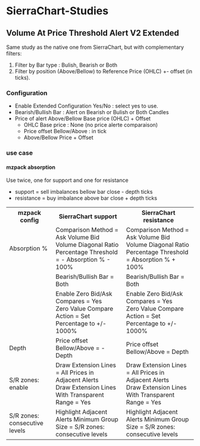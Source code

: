 # SierraChart-Studies

## Volume At Price Threshold Alert V2 Extended
Same study as the native one from SierraChart, but with complementary filters:

1) Filter by Bar type : Bulish, Bearish or Both
2) Filter by position (Above/Bellow) to Reference Price (OHLC) +- offset (in ticks).

### Configuration
* Enable Extended Configuration Yes/No : select yes to use.
* Bearish/Bullish Bar : Alert on Bearish or Bulish or Both Candles
* Price of alert Above/Bellow Base price (OHLC) + Offset
  * OHLC Base price : None (no price alerte comparaison)
  * Price offset Bellow/Above : in tick
  * Above/Bellow Price + Offset

### use case
#### mzpack absorption
Use twice, one for support and one for resistance
* support = sell imbalances bellow bar close - depth ticks
* resistance = buy imbalance above bar close + depth ticks

<table>
  <tr>
    <th>mzpack config</th>
    <th>SierraChart support</th>
    <th>SierraChart resistance</th>
  </tr>
  <tr>
    <td>Absorption %</td>
    <td>Comparison Method = Ask Volume Bid Volume Diagonal Ratio<br>
        Percentage Threshold = - Absorption % - 100%</td>
    <td>Comparison Method = Ask Volume Bid Volume Diagonal Ratio<br>
        Percentage Threshold = Absorption % + 100%</td>
  </tr>
  <tr>
    <td></td>
    <td>Bearish/Bullish Bar = Both</td>
    <td>Bearish/Bullish Bar = Both</td>
  </tr>
  <tr>
    <td></td>
    <td>Enable Zero Bid/Ask Compares = Yes<br>
        Zero Value Compare Action = Set Percentage to +/- 1000%</td>
    <td>Enable Zero Bid/Ask Compares = Yes<br>
        Zero Value Compare Action = Set Percentage to +/- 1000%</td>
  </tr>
  <tr>
    <td>Depth</td>
    <td>Price offset Bellow/Above = - Depth</td>
    <td>Price offset Bellow/Above = Depth</td>
  </tr>
  <tr>
    <td>S/R zones: enable</td>
    <td>Draw Extension Lines = All Prices in Adjacent Alerts<br>
        Draw Extension Lines With Transparent Range = Yes</td>
    <td>Draw Extension Lines = All Prices in Adjacent Alerts<br>
        Draw Extension Lines With Transparent Range = Yes</td>
  </tr>
  <tr>
    <td>S/R zones: consecutive levels</td>
    <td>Highlight Adjacent Alerts Minimum Group Size = S/R zones: consecutive levels</td>
    <td>Highlight Adjacent Alerts Minimum Group Size = S/R zones: consecutive levels</td>
  </tr>
</table>
